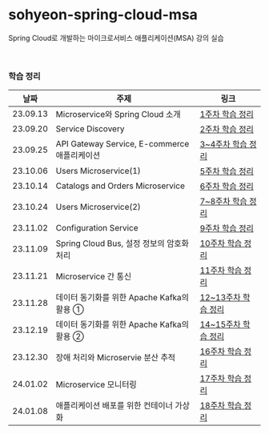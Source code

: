 # sohyeon-spring-cloud-msa
Spring Cloud로 개발하는 마이크로서비스 애플리케이션(MSA) 강의 실습

<br/>

### 학습 정리
|날짜|주제|링크|
|------|---|---|
|23.09.13|Microservice와 Spring Cloud 소개|[1주차 학습 정리](https://github.com/SPRING-STUDY-2023/sohyeon-spring-cloud-msa/blob/main/documentation/Microservice%E1%84%8B%E1%85%AA%20Spring%20Cloud%20%E1%84%89%E1%85%A9%E1%84%80%E1%85%A2%20(%E1%84%92%E1%85%A1%E1%86%A8%E1%84%89%E1%85%B3%E1%86%B8%E1%84%8C%E1%85%A5%E1%86%BC%E1%84%85%E1%85%B5).pdf)|
|23.09.20|Service Discovery|[2주차 학습 정리](https://energetic-mimosa-b8e.notion.site/2-17fbe6c29c7c41fb83a36be60a167bb6?pvs=4)|
|23.09.25|API Gateway Service, E-commerce 애플리케이션|[3~4주차 학습 정리](https://energetic-mimosa-b8e.notion.site/3-4-90b046c2f1be49aeb03bda9419e151e9?pvs=4)|
|23.10.06|Users Microservice(1)|[5주차 학습 정리](https://energetic-mimosa-b8e.notion.site/5-422a046d823c42f5a11233573e6c2046?pvs=4)|
|23.10.14|Catalogs and Orders Microservice|[6주차 학습 정리](https://energetic-mimosa-b8e.notion.site/6-291cf61c85734390999d9f76341b9b82?pvs=4)|
|23.10.24|Users Microservice(2)|[7~8주차 학습 정리](https://energetic-mimosa-b8e.notion.site/7-8-e2524600e8c44fd9b937c7a0976b01c3?pvs=4)|
|23.11.02|Configuration Service|[9주차 학습 정리](https://energetic-mimosa-b8e.notion.site/9-5c1a5432385648438213eac847b2e7cb?pvs=4)|
|23.11.09|Spring Cloud Bus, 설정 정보의 암호화 처리|[10주차 학습 정리](https://energetic-mimosa-b8e.notion.site/MSA-10-59533b557b464e9084dc9afbb9b208c6?pvs=4)|
|23.11.21|Microservice 간 통신|[11주차 학습 정리](https://energetic-mimosa-b8e.notion.site/MSA-11-aeb5d3e3dc684221853e494b6c78d473?pvs=4)|
|23.11.28|데이터 동기화를 위한 Apache Kafka의 활용 ①|[12~13주차 학습 정리](https://energetic-mimosa-b8e.notion.site/MSA-12-17b0a238d52d405aa71c0572630c3092?pvs=4)|
|23.12.19|데이터 동기화를 위한 Apache Kafka의 활용 ②|[14~15주차 학습 정리](https://energetic-mimosa-b8e.notion.site/MSA-14-15-adeb63aadd9a49e0aa2fe216d92aa5d5?pvs=4)|
|23.12.30|장애 처리와 Microservie 분산 추적|[16주차 학습 정리](https://energetic-mimosa-b8e.notion.site/MSA-16-90f85be7745e4c6cafb677440bd8cc95?pvs=4)|
|24.01.02|Microservice 모니터링|[17주차 학습 정리](https://energetic-mimosa-b8e.notion.site/MSA-17-4fe41291445c4f088c35e918b759dc22?pvs=4)|
|24.01.08|애플리케이션 배포를 위한 컨테이너 가상화|[18주차 학습 정리](https://energetic-mimosa-b8e.notion.site/MSA-18-6a7cc11a042d4da2a21a94123f005c2b?pvs=4)|
